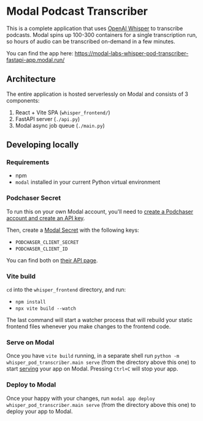 # Modal Podcast Transcriber

This is a complete application that uses [OpenAI Whisper](https://github.com/openai/whisper) to transcribe podcasts. Modal spins up 100-300 containers for a single transcription run, so hours of audio can be transcribed on-demand in a few minutes.

You can find the app here: https://modal-labs-whisper-pod-transcriber-fastapi-app.modal.run/

## Architecture

The entire application is hosted serverlessly on Modal and consists of 3 components:

1. React + Vite SPA (`whisper_frontend/`)
2. FastAPI server (`./api.py`)
3. Modal async job queue (`./main.py`)

## Developing locally

### Requirements

- npm
- `modal` installed in your current Python virtual environment

### Podchaser Secret

To run this on your own Modal account, you'll need to [create a Podchaser account and create an API key](https://api-docs.podchaser.com/docs/guides/guide-first-podchaser-query/#getting-your-access-token).

Then, create a [Modal Secret](https://modal.com/secrets/) with the following keys:

- `PODCHASER_CLIENT_SECRET`
- `PODCHASER_CLIENT_ID`

You can find both on [their API page](https://www.podchaser.com/profile/settings/api).

### Vite build

`cd` into the `whisper_frontend` directory, and run:

- `npm install`
- `npx vite build --watch`

The last command will start a watcher process that will rebuild your static frontend files whenever you make changes to the frontend code.

### Serve on Modal

Once you have `vite build` running, in a separate shell run `python -m whisper_pod_transcriber.main serve` (from the directory above this one) to start [serving](https://modal.com/docs/reference/modal.Stub#serve) your app on Modal. Pressing `Ctrl+C` will stop your app.

### Deploy to Modal

Once your happy with your changes, run `modal app deploy whisper_pod_transcriber.main serve` (from the directory above this one) to deploy your app to Modal.
